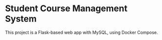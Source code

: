 # Student Course Management System

This project is a Flask-based web app with MySQL, using Docker Compose.